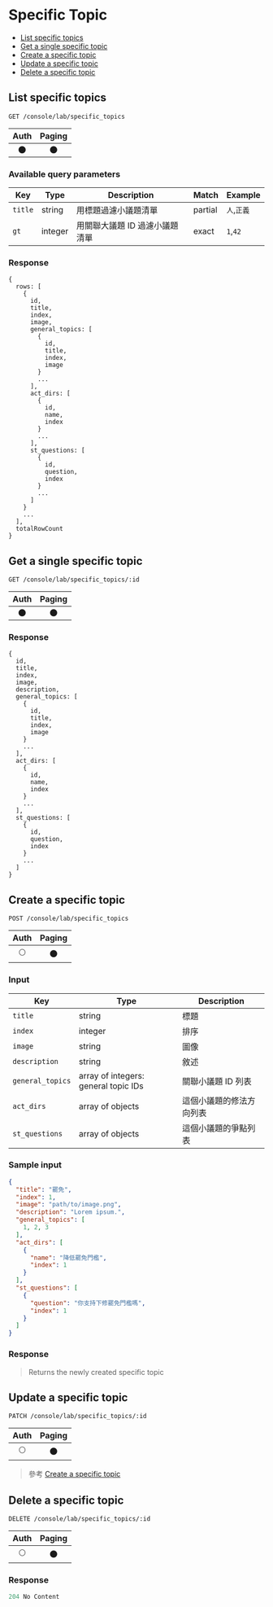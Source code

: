 # Specific Topic

- [List specific topics](#list-specific-topics)
- [Get a single specific topic](#get-a-single-specific-topic)
- [Create a specific topic](#create-a-specific-topic)
- [Update a specific topic](#update-a-specific-topic)
- [Delete a specific topic](#delete-a-specific-topic)

## List specific topics
```
GET /console/lab/specific_topics
```

| Auth | Paging |
| :---: | :---: |
| 🌑 | 🌑 |

### Available query parameters

| Key | Type | Description | Match | Example |
| --- | --- | --- | --- | --- |
| `title` | string | 用標題過濾小議題清單 | partial | `人`,`正義` |
| `gt` | integer | 用關聯大議題 ID 過濾小議題清單 | exact | `1`,`42` |

### Response
```
{
  rows: [
    {
      id,
      title,
      index,
      image,
      general_topics: [
        {
          id,
          title,
          index,
          image
        }
        ...
      ],
      act_dirs: [
        {
          id,
          name,
          index
        }
        ...
      ],
      st_questions: [
        {
          id,
          question,
          index
        }
        ...
      ]
    }
    ...
  ],
  totalRowCount
}
```

## Get a single specific topic
```
GET /console/lab/specific_topics/:id
```

| Auth | Paging |
| :---: | :---: |
| 🌑 | 🌑 |

### Response
```
{
  id,
  title,
  index,
  image,
  description,
  general_topics: [
    {
      id,
      title,
      index,
      image
    }
    ...
  ],
  act_dirs: [
    {
      id,
      name,
      index
    }
    ...
  ],
  st_questions: [
    {
      id,
      question,
      index
    }
    ...
  ]
}
```

## Create a specific topic
```
POST /console/lab/specific_topics
```

| Auth | Paging |
| :---: | :---: |
| 🌕 | 🌑 |

### Input

| Key | Type | Description |
| --- | --- | --- |
| `title` | string | 標題 |
| `index` | integer | 排序 |
| `image` | string | 圖像 |
| `description` | string | 敘述 |
| `general_topics` | array of integers: general topic IDs | 關聯小議題 ID 列表 |
| `act_dirs` | array of objects | 這個小議題的修法方向列表 |
| `st_questions` | array of objects | 這個小議題的爭點列表 |


### Sample input
```json
{
  "title": "罷免",
  "index": 1,
  "image": "path/to/image.png",
  "description": "Lorem ipsum.",
  "general_topics": [
    1, 2, 3
  ],
  "act_dirs": [
    {
      "name": "降低罷免門檻",
      "index": 1
    }
  ],
  "st_questions": [
    {
      "question": "你支持下修罷免門檻嗎",
      "index": 1
    }
  ]
}
```

### Response
> Returns the newly created specific topic

## Update a specific topic
```
PATCH /console/lab/specific_topics/:id
```

| Auth | Paging |
| :---: | :---: |
| 🌕 | 🌑 |

> 參考 [Create a specific topic](#create-a-specific-topic)

## Delete a specific topic
```
DELETE /console/lab/specific_topics/:id
```

| Auth | Paging |
| :---: | :---: |
| 🌕 | 🌑 |

### Response
```javascript
204 No Content
```
